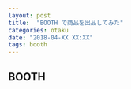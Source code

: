 ```yaml
---
layout: post
title:  "BOOTH で商品を出品してみた"
categories: otaku
date: "2018-04-XX XX:XX"
tags: booth
---
```


## BOOTH
